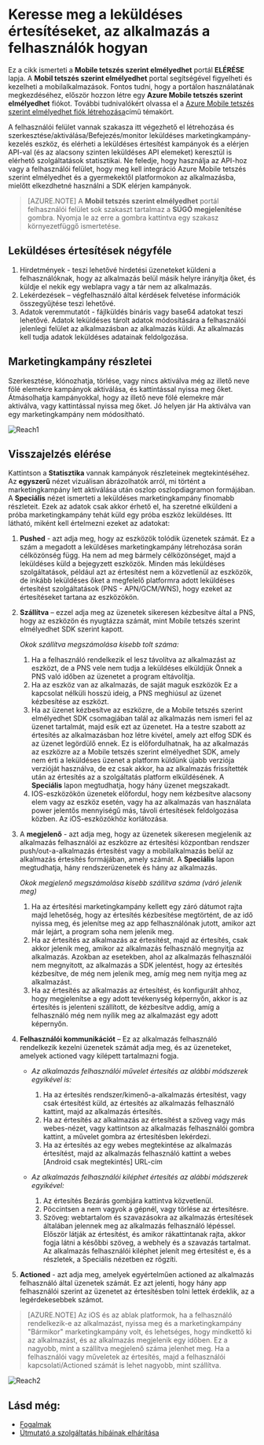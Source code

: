 <properties 
   pageTitle="Azure mobil tetszés szerint elmélyedhet felhasználói felület - vannak" 
   description="Megtudhatja, hogy miként keresse meg a felhasználók az alkalmazás a leküldéses értesítések Azure Mobile tetszés szerint elmélyedhet használatával" 
   services="mobile-engagement" 
   documentationCenter="" 
   authors="piyushjo" 
   manager="dwrede" 
   editor=""/>

<tags
   ms.service="mobile-engagement"
   ms.devlang="na"
   ms.topic="article"
   ms.tgt_pltfrm="mobile-multiple"
   ms.workload="mobile" 
   ms.date="08/19/2016"
   ms.author="piyushjo"/>


# <a name="how-to-reach-out-to-the-users-of-your-application-with-push-notifications"></a>Keresse meg a leküldéses értesítéseket, az alkalmazás a felhasználók hogyan

Ez a cikk ismerteti a **Mobile tetszés szerint elmélyedhet** portál **ELÉRÉSE** lapja. A **Mobil tetszés szerint elmélyedhet** portal segítségével figyelheti és kezelheti a mobilalkalmazások. Fontos tudni, hogy a portálon használatának megkezdéséhez, először hozzon létre egy **Azure Mobile tetszés szerint elmélyedhet** fiókot. További tudnivalókért olvassa el a [Azure Mobile tetszés szerint elmélyedhet fiók létrehozása](mobile-engagement-create.md)című témakört.

A felhasználói felület vannak szakasza itt végezhető el létrehozása és szerkesztése/aktiválása/Befejezés/monitor leküldéses marketingkampány-kezelés eszköz, és elérheti a leküldéses értesítést kampányok és a elérjen API-val (és az alacsony szinten leküldéses API elemeket) keresztül is elérhető szolgáltatások statisztikai. Ne feledje, hogy használja az API-hoz vagy a felhasználói felület, hogy meg kell integráció Azure Mobile tetszés szerint elmélyedhet és a gyermekektől platformokon az alkalmazásba, mielőtt elkezdhetné használni a SDK elérjen kampányok.

>[AZURE.NOTE] A **Mobil tetszés szerint elmélyedhet** portál felhasználói felület sok szakaszt tartalmaz a **SÚGÓ megjelenítése** gombra. Nyomja le az erre a gombra kattintva egy szakasz környezetfüggő ismertetése.

## <a name="four-types-of-push-notifications"></a>Leküldéses értesítések négyféle
1.    Hirdetmények - teszi lehetővé hirdetési üzeneteket küldeni a felhasználóknak, hogy az alkalmazás belül másik helyre irányítja őket, és küldje el nekik egy weblapra vagy a tár nem az alkalmazás. 
2.    Lekérdezések – végfelhasználó által kérdések felvetése információk összegyűjtése teszi lehetővé.
3.    Adatok veremmutatót - fájlküldés bináris vagy base64 adatokat teszi lehetővé. Adatok leküldéses tárolt adatok módosítására a felhasználói jelenlegi felület az alkalmazásban az alkalmazás küldi. Az alkalmazás kell tudja adatok leküldéses adatainak feldolgozása.

## <a name="campaign-details"></a>Marketingkampány részletei

Szerkesztése, klónozhatja, törlése, vagy nincs aktiválva még az illető neve fölé elemekre kampányok aktiválása, és kattintással nyissa meg őket. Átmásolhatja kampányokkal, hogy az illető neve fölé elemekre már aktiválva, vagy kattintással nyissa meg őket. Jó helyen jár Ha aktiválva van egy marketingkampány nem módosítható.
 
![Reach1][18]

## <a name="reach-feedback"></a>Visszajelzés elérése

Kattintson a **Statisztika** vannak kampányok részleteinek megtekintéséhez. Az **egyszerű** nézet vizuálisan ábrázolhatók arról, mi történt a marketingkampány lett aktiválása után oszlop oszlopdiagramon formájában. A **Speciális** nézet ismerteti a leküldéses marketingkampány finomabb részleteit. Ezek az adatok csak akkor érhető el, ha szeretné elküldeni a próba marketingkampány tehát küld egy próba eszköz leküldéses. Itt látható, miként kell értelmezni ezeket az adatokat:

1. **Pushed** - azt adja meg, hogy az eszközök tolódik üzenetek számát. Ez a szám a megadott a leküldéses marketingkampány létrehozása során célközönség függ. Ha nem ad meg bármely célközönséget, majd a leküldéses küld a bejegyzett eszközök. Minden más leküldéses szolgáltatások, például azt az értesítést nem a közvetlenül az eszközök, de inkább leküldéses őket a megfelelő platformra adott leküldéses értesítést szolgáltatások (PNS - APN/GCM/WNS), hogy ezeket az értesítéseket tartana az eszközökön. 

2.  **Szállítva** – ezzel adja meg az üzenetek sikeresen kézbesítve által a PNS, hogy az eszközön és nyugtázza számát, mint Mobile tetszés szerint elmélyedhet SDK szerint kapott. 
        
    *Okok szállítva megszámolása kisebb tolt száma:*
    
    1. Ha a felhasználó rendelkezik el lesz távolítva az alkalmazást az eszközt, de a PNS vele nem tudja a leküldéses elküldjük Önnek a PNS való időben az üzenetet a program eltávolítja.
    2. Ha az eszköz van az alkalmazás, de saját maguk eszközök Ez a kapcsolat nélküli hosszú ideig, a PNS meghiúsul az üzenet kézbesítése az eszközt. 
    3. Ha az üzenet kézbesítve az eszközre, de a Mobile tetszés szerint elmélyedhet SDK csomagjában talál az alkalmazás nem ismeri fel az üzenet tartalmát, majd esik ezt az üzenetet. Ha a testre szabott az értesítés az alkalmazásban hoz létre kivétel, amely azt elfog SDK és az üzenet legördülő ennek. Ez is előfordulhatnak, ha az alkalmazás az eszközre az a Mobile tetszés szerint elmélyedhet SDK, amely nem érti a leküldéses üzenet a platform küldünk újabb verziója verzióját használva, de ez csak akkor, ha az alkalmazás frissítették után az értesítés az a szolgáltatás platform elküldésének. A **Speciális** lapon megtudhatja, hogy hány üzenet megszakadt. 
    4. IOS-eszközökön üzenetek előfordul, hogy nem kézbesítve alacsony elem vagy az eszköz esetén, vagy ha az alkalmazás van használata power jelentős mennyiségű más, távoli értesítések feldolgozása közben. Az iOS-eszközökhöz korlátozása.   

3.  A **megjelenő** - azt adja meg, hogy az üzenetek sikeresen megjelenik az alkalmazás felhasználói az eszközre az értesítési központban rendszer push/out-a-alkalmazás értesítést vagy a mobilalkalmazás belül az alkalmazás értesítés formájában, amely számát.  A **Speciális** lapon megtudhatja, hány rendszerüzenetek és hány az alkalmazás. 
    
    *Okok megjelenő megszámolása kisebb szállítva száma (váró jelenik meg)*
    
    1. Ha az értesítési marketingkampány kellett egy záró dátumot rajta majd lehetőség, hogy az értesítés kézbesítése megtörtént, de az idő nyissa meg, és jelenítse meg az app felhasználónak jutott, amikor azt már lejárt, a program soha nem jelenik meg.   
    2. Ha az értesítés az alkalmazás az értesítést, majd az értesítés, csak akkor jelenik meg, amikor az alkalmazás felhasználó megnyitja az alkalmazás. Azokban az esetekben, ahol az alkalmazás felhasználói nem megnyitott, az alkalmazás a SDK jelentést, hogy az értesítés kézbesítve, de még nem jelenik meg, amíg meg nem nyitja meg az alkalmazást. 
    2. Ha az értesítés az alkalmazás az értesítést, és konfigurált ahhoz, hogy megjelenítse a egy adott tevékenység képernyőn, akkor is az értesítés is jelenteni szállított, de kézbesítve addig, amíg a felhasználó még nem nyílik meg az alkalmazást egy adott képernyőn. 
    
4.  **Felhasználói kommunikációt** – Ez az alkalmazás felhasználó rendelkezik kezelni üzenetek számát adja meg, és az üzeneteket, amelyek actioned vagy kilépett tartalmazni fogja. 

    - *Az alkalmazás felhasználói művelet értesítés az alábbi módszerek egyikével is:*
            
        1. Ha az értesítés rendszer/kimenő-a-alkalmazás értesítést, vagy csak értesítést küld, az értesítés az alkalmazás felhasználó kattint, majd az alkalmazás értesítés.
        2. Ha az értesítés az alkalmazás az értesítést a szöveg vagy más webes-nézet, vagy kattintson az alkalmazás felhasználói gombra kattint, a művelet gombra az értesítésben lekérdezi.
        3. Ha az értesítés az egy webes megtekintése az alkalmazás értesítést, majd az alkalmazás felhasználó kattint a webes [Android csak megtekintés] URL-cím
    
    - *Az alkalmazás felhasználói kiléphet értesítés az alábbi módszerek egyikével:*
    
        1. Az értesítés Bezárás gombjára kattintva közvetlenül. 
        2. Pöccintsen a nem vagyok a gépnél, vagy törlése az értesítésre. 
        3. Szöveg: webtartalom és szavazásokra az alkalmazás értesítések általában jelennek meg az alkalmazás felhasználó lépéssel. Először látják az értesítést, és amikor rákattintanak rajta, akkor fogja látni a későbbi szöveg, a webhely és a szavazás tartalmat. Az alkalmazás felhasználói kiléphet jelenít meg értesítést e, és a részletek, a Speciális nézetben ez rögzíti. 

5.  **Actioned** - azt adja meg, amelyek egyértelműen actioned az alkalmazás felhasználó által üzenetek számát. Ez azt jelenti, hogy hány app felhasználói szerint az üzenetet az értesítésben tolni lettek érdeklik, az a legérdekesebbek számot. 
 
> [AZURE.NOTE] Az iOS és az ablak platformok, ha a felhasználó rendelkezik-e az alkalmazást, nyissa meg és a marketingkampány "Bármikor" marketingkampány volt, és lehetséges, hogy mindkettő ki az alkalmazást, és az alkalmazás megjelenik egy időben. Ez a nagyobb, mint a szállítva megjelenő száma jelenhet meg. Ha a felhasználói vagy műveletek az értesítés, majd a felhasználói kapcsolati/Actioned számát is lehet nagyobb, mint szállítva. 


![Reach2][19]

## <a name="see-also"></a>Lásd még:

- [Fogalmak][Link 6]
- [Útmutató a szolgáltatás hibáinak elhárítása][Link 24]

<!--Image references-->
[1]: ./media/mobile-engagement-user-interface-navigation/navigation1.png
[2]: ./media/mobile-engagement-user-interface-home/home1.png
[3]: ./media/mobile-engagement-user-interface-home/home2.png
[4]: ./media/mobile-engagement-user-interface-home/home3.png
[5]: ./media/mobile-engagement-user-interface-home/home4.png
[6]: ./media/mobile-engagement-user-interface-home/home5.png
[7]: ./media/mobile-engagement-user-interface-my-account/myaccount1.png
[8]: ./media/mobile-engagement-user-interface-my-account/myaccount2.png
[9]: ./media/mobile-engagement-user-interface-my-account/myaccount3.png
[10]: ./media/mobile-engagement-user-interface-analytics/analytics1.png
[11]: ./media/mobile-engagement-user-interface-analytics/analytics2.png
[12]: ./media/mobile-engagement-user-interface-analytics/analytics3.png
[13]: ./media/mobile-engagement-user-interface-analytics/analytics4.png
[14]: ./media/mobile-engagement-user-interface-monitor/monitor1.png
[15]: ./media/mobile-engagement-user-interface-monitor/monitor2.png
[16]: ./media/mobile-engagement-user-interface-monitor/monitor3.png
[17]: ./media/mobile-engagement-user-interface-monitor/monitor4.png
[18]: ./media/mobile-engagement-user-interface-reach/reach1.png
[19]: ./media/mobile-engagement-user-interface-reach/reach2.png
[20]: ./media/mobile-engagement-user-interface-reach-campaign/Reach-Campaign1.png
[21]: ./media/mobile-engagement-user-interface-reach-campaign/Reach-Campaign2.png
[22]: ./media/mobile-engagement-user-interface-reach-campaign/Reach-Campaign3.png
[23]: ./media/mobile-engagement-user-interface-reach-campaign/Reach-Campaign4.png
[24]: ./media/mobile-engagement-user-interface-reach-campaign/Reach-Campaign5.png
[25]: ./media/mobile-engagement-user-interface-reach-campaign/Reach-Campaign6.png
[26]: ./media/mobile-engagement-user-interface-reach-campaign/Reach-Campaign7.png
[27]: ./media/mobile-engagement-user-interface-reach-campaign/Reach-Campaign8.png
[28]: ./media/mobile-engagement-user-interface-reach-campaign/Reach-Campaign9.png
[29]: ./media/mobile-engagement-user-interface-reach-criterion/Reach-Criterion1.png
[30]: ./media/mobile-engagement-user-interface-reach-content/Reach-Content1.png
[31]: ./media/mobile-engagement-user-interface-reach-content/Reach-Content2.png
[32]: ./media/mobile-engagement-user-interface-reach-content/Reach-Content3.png
[33]: ./media/mobile-engagement-user-interface-reach-content/Reach-Content4.png
[34]: ./media/mobile-engagement-user-interface-dashboard/dashboard1.png
[35]: ./media/mobile-engagement-user-interface-segments/segments1.png
[36]: ./media/mobile-engagement-user-interface-segments/segments2.png
[37]: ./media/mobile-engagement-user-interface-segments/segments3.png
[38]: ./media/mobile-engagement-user-interface-segments/segments4.png
[39]: ./media/mobile-engagement-user-interface-segments/segments5.png
[40]: ./media/mobile-engagement-user-interface-segments/segments6.png
[41]: ./media/mobile-engagement-user-interface-segments/segments7.png
[42]: ./media/mobile-engagement-user-interface-segments/segments8.png
[43]: ./media/mobile-engagement-user-interface-segments/segments9.png
[44]: ./media/mobile-engagement-user-interface-segments/segments10.png
[45]: ./media/mobile-engagement-user-interface-segments/segments11.png
[46]: ./media/mobile-engagement-user-interface-settings/settings1.png
[47]: ./media/mobile-engagement-user-interface-settings/settings2.png
[48]: ./media/mobile-engagement-user-interface-settings/settings3.png
[49]: ./media/mobile-engagement-user-interface-settings/settings4.png
[50]: ./media/mobile-engagement-user-interface-settings/settings5.png
[51]: ./media/mobile-engagement-user-interface-settings/settings6.png
[52]: ./media/mobile-engagement-user-interface-settings/settings7.png
[53]: ./media/mobile-engagement-user-interface-settings/settings8.png
[54]: ./media/mobile-engagement-user-interface-settings/settings9.png
[55]: ./media/mobile-engagement-user-interface-settings/settings10.png
[56]: ./media/mobile-engagement-user-interface-settings/settings11.png
[57]: ./media/mobile-engagement-user-interface-settings/settings12.png
[58]: ./media/mobile-engagement-user-interface-settings/settings13.png

<!--Link references-->
[Link 1]: mobile-engagement-user-interface.md
[Link 2]: mobile-engagement-troubleshooting-guide.md
[Link 3]: mobile-engagement-how-tos.md
[Link 4]: http://go.microsoft.com/fwlink/?LinkID=525553
[Link 5]: http://go.microsoft.com/fwlink/?LinkID=525554
[Link 6]: http://go.microsoft.com/fwlink/?LinkId=525555
[Link 7]: https://account.windowsazure.com/PreviewFeatures
[Link 8]: https://social.msdn.microsoft.com/Forums/azure/home?forum=azuremobileengagement
[Link 9]: http://azure.microsoft.com/services/mobile-engagement/
[Link 10]: http://azure.microsoft.com/documentation/services/mobile-engagement/
[Link 11]: http://azure.microsoft.com/pricing/details/mobile-engagement/
[Link 12]: mobile-engagement-user-interface-navigation.md
[Link 13]: mobile-engagement-user-interface-home.md
[Link 14]: mobile-engagement-user-interface-my-account.md
[Link 15]: mobile-engagement-user-interface-analytics.md
[Link 16]: mobile-engagement-user-interface-monitor.md
[Link 17]: mobile-engagement-user-interface-reach.md
[Link 18]: mobile-engagement-user-interface-segments.md
[Link 19]: mobile-engagement-user-interface-dashboard.md
[Link 20]: mobile-engagement-user-interface-settings.md
[Link 21]: mobile-engagement-troubleshooting-guide-analytics.md
[Link 22]: mobile-engagement-troubleshooting-guide-apis.md
[Link 23]: mobile-engagement-troubleshooting-guide-push-reach.md
[Link 24]: mobile-engagement-troubleshooting-guide-service.md
[Link 25]: mobile-engagement-troubleshooting-guide-sdk.md
[Link 26]: mobile-engagement-troubleshooting-guide-sr-info.md
[Link 27]: mobile-engagement-user-interface-reach-campaign.md
[Link 28]: mobile-engagement-user-interface-reach-criterion.md
[Link 29]: mobile-engagement-user-interface-reach-content.md
 
